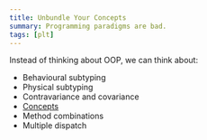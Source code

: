 ```yaml
---
title: Unbundle Your Concepts
summary: Programming paradigms are bad.
tags: [plt]
---
```


Instead of thinking about OOP, we can think about:

- Behavioural subtyping
- Physical subtyping
- Contravariance and covariance
- [Concepts][cpp-concepts]
- Method combinations
- Multiple dispatch

[cpp-concepts]: http://www.stroustrup.com/good_concepts.pdf
